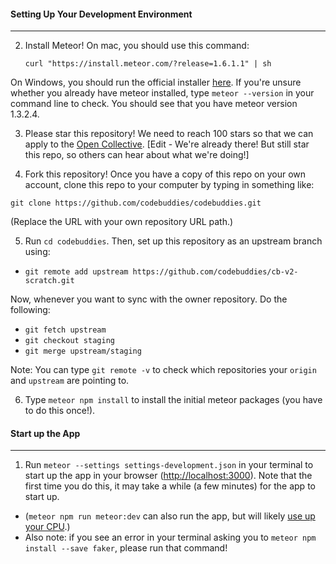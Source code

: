 #### Setting Up Your Development Environment
----

2. Install Meteor! On mac, you should use this command:

   `curl "https://install.meteor.com/?release=1.6.1.1" | sh`

On Windows, you should run the official installer [here](https://www.meteor.com/install). If you're unsure whether you already have meteor installed, type `meteor --version` in your command line to check. You should see that you have meteor version 1.3.2.4.

3. Please star this repository! We need to reach 100 stars so that we can apply to the [Open Collective](https://opencollective.com/opensource/apply).
  [Edit - We're already there! But still star this repo, so others can hear about what we're doing!]

4. Fork this repository! Once you have a copy of this repo on your own account, clone this repo to your computer by typing in something like:

  `git clone https://github.com/codebuddies/codebuddies.git`

  (Replace the URL with your own repository URL path.)

5. Run `cd codebuddies`. Then, set up this repository as an upstream branch using:
  * `git remote add upstream https://github.com/codebuddies/cb-v2-scratch.git`

  Now, whenever you want to sync with the owner repository. Do the following:
  * `git fetch upstream`
  * `git checkout staging`
  * `git merge upstream/staging`

  Note: You can type `git remote -v` to check which repositories your `origin` and `upstream` are pointing to.

6. Type `meteor npm install` to install the initial meteor packages (you have to do this once!).



#### Start up the App
----

1. Run `meteor --settings settings-development.json` in your terminal to start up the app in your browser ([http://localhost:3000](http://localhost:3000)). Note that the first time you do this, it may take a while (a few minutes) for the app to start up.
  * (`meteor npm run meteor:dev` can also run the app, but will likely [use up your CPU](https://github.com/meteor/meteor/issues/4314).)
  * Also note: if you see an error in your terminal asking you to `meteor npm install --save faker`, please run that command!
